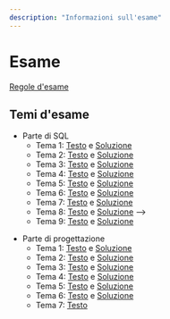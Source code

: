 ```yaml
---
description: "Informazioni sull'esame"
---
```


# Esame

[Regole d'esame](https://farinetti.github.io/materiale-bdcin/RegoleEsame24-25.pdf)

## Temi d'esame

- Parte di SQL
    - Tema 1: [Testo](https://farinetti.github.io/materiale-bdcin/TE-SQL1-Testo.pdf) e [Soluzione](https://farinetti.github.io/materiale-bdcin/TE-SQL1-Soluzione.pdf)
    - Tema 2: [Testo](https://farinetti.github.io/materiale-bdcin/TE-SQL2-Testo.pdf) e [Soluzione](https://farinetti.github.io/materiale-bdcin/TE-SQL2-Soluzione.pdf) 
    - Tema 3: [Testo](https://farinetti.github.io/materiale-bdcin/TE-SQL3-Testo.pdf) e [Soluzione](https://farinetti.github.io/materiale-bdcin/TE-SQL3-Soluzione.pdf)
    - Tema 4: [Testo](https://farinetti.github.io/materiale-bdcin/TE-SQL4-Testo.pdf) e [Soluzione](https://farinetti.github.io/materiale-bdcin/TE-SQL4-Soluzione.pdf)
    - Tema 5: [Testo](https://farinetti.github.io/materiale-bdcin/TE-SQL5-Testo.pdf) e [Soluzione](https://farinetti.github.io/materiale-bdcin/TE-SQL5-Soluzione.pdf)
    - Tema 6: [Testo](https://farinetti.github.io/materiale-bdcin/TE-SQL6-Testo.pdf) e [Soluzione](https://farinetti.github.io/materiale-bdcin/TE-SQL6-Soluzione.pdf)
    - Tema 7: [Testo](https://farinetti.github.io/materiale-bdcin/TE-SQL7-Testo.pdf) e [Soluzione](https://farinetti.github.io/materiale-bdcin/TE-SQL7-Soluzione.pdf)
    - Tema 8: [Testo](https://farinetti.github.io/materiale-bdcin/TE-SQL8-Testo.pdf) e [Soluzione](https://farinetti.github.io/materiale-bdcin/TE-SQL8-Soluzione.pdf) -->
    - Tema 9: [Testo](https://farinetti.github.io/materiale-bdcin/TE-SQL9-Testo.pdf) e [Soluzione](https://farinetti.github.io/materiale-bdcin/TE-SQL9-Soluzione.pdf)

<!--
    - Temi d'esame proposti in aula il 12/01/2024: [Testo](https://farinetti.github.io/materiale-bdcin/Esercizi-12-01-24.pdf) e [Soluzione](https://farinetti.github.io/materiale-bdcin/Soluzioni-12-01-24.pdf)
-->

- Parte di progettazione
    - Tema 1: [Testo](https://farinetti.github.io/materiale-bdcin/TE-ER1-Testo.pdf) e [Soluzione](https://farinetti.github.io/materiale-bdcin/TE-ER1-Soluzione.pdf)
    - Tema 2: [Testo](https://farinetti.github.io/materiale-bdcin/TE-ER2-Testo.pdf) e [Soluzione](https://farinetti.github.io/materiale-bdcin/TE-ER2-Soluzione.pdf)
    - Tema 3: [Testo](https://farinetti.github.io/materiale-bdcin/TE-ER3-Testo.pdf) e [Soluzione](https://farinetti.github.io/materiale-bdcin/TE-ER3-Soluzione.pdf)
    - Tema 4: [Testo](https://farinetti.github.io/materiale-bdcin/TE-ER4-Testo.pdf) e [Soluzione](https://farinetti.github.io/materiale-bdcin/TE-ER4-Soluzione.pdf)
    - Tema 5: [Testo](https://farinetti.github.io/materiale-bdcin/TE-ER5-Testo.pdf) e [Soluzione](https://farinetti.github.io/materiale-bdcin/TE-ER5-Soluzione.pdf)
    - Tema 6: [Testo](https://farinetti.github.io/materiale-bdcin/TE-ER6-Testo.pdf) e [Soluzione](https://farinetti.github.io/materiale-bdcin/TE-ER6-Soluzione.pdf)
    - Tema 7: [Testo](https://farinetti.github.io/materiale-bdcin/TE-ER7-Testo.pdf) <!-- e [Soluzione](https://farinetti.github.io/materiale-bdcin/TE-ER7-Soluzione.pdf) -->   


